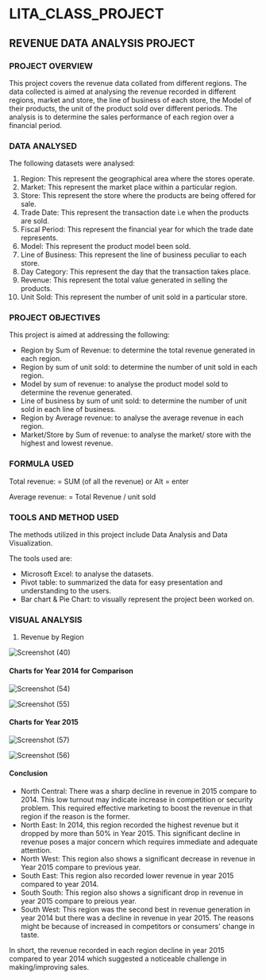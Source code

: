 # LITA_CLASS_PROJECT

## REVENUE DATA ANALYSIS PROJECT

### PROJECT OVERVIEW
This project covers the revenue data collated from different regions. The data collected is aimed at analysing the revenue recorded in different regions, market and store, the line of business of each store, the Model of their products, the unit of the product sold over different periods. The analysis is to determine the sales performance of each region over a financial period.

### DATA ANALYSED
The following datasets were analysed:
1. Region: This represent the geographical area where the stores operate.
2. Market: This represent the market place within a particular region.
3. Store: This represent the store where the products are being offered for sale.
4. Trade Date: This represent the transaction date i.e when the products are sold.
5. Fiscal Period: This represent the financial year for which the trade date represents.
6. Model: This represent the product model been sold.
7. Line of Business: This represent the line of business peculiar to each store.
8. Day Category: This represent the day that the transaction takes place.
9. Revenue: This represent the total value generated in selling the products.
10. Unit Sold: This represent the number of unit sold in a particular store.

### PROJECT OBJECTIVES
This project is aimed at addressing the following:
- Region by Sum of Revenue: to determine the total revenue generated in each region.
- Region by sum of unit sold: to determine the number of unit sold in each region.
- Model by sum of revenue: to analyse the product model sold to determine the revenue generated.
- Line of business by sum of unit sold: to determine the number of unit sold in each line of business.
- Region by Average revenue: to analyse the average revenue in each region.
- Market/Store by Sum of revenue: to analyse the market/ store with the highest and lowest revenue.

### FORMULA USED
Total revenue: = SUM (of all the revenue) or Alt = enter

Average revenue: = Total Revenue / unit sold

### TOOLS AND METHOD USED
The methods utilized in this project include Data Analysis and Data Visualization.

The tools used are:
- Microsoft Excel: to analyse the datasets.
- Pivot table: to summarized the data for easy presentation and understanding to the users.
- Bar chart & Pie Chart: to visually represent the project been worked on.

### VISUAL ANALYSIS
1. Revenue by Region

![Screenshot (40)](https://github.com/user-attachments/assets/1e6809e3-c5fe-4d6a-a02e-070cc79eefd0)


#### Charts for Year 2014 for Comparison

![Screenshot (54)](https://github.com/user-attachments/assets/5c4e017b-314b-43d2-a4c5-10b7117fad6c)

![Screenshot (55)](https://github.com/user-attachments/assets/982d6f2a-656a-4489-aabf-c2291dd51153)

#### Charts for Year 2015

![Screenshot (57)](https://github.com/user-attachments/assets/8bf562e5-ac24-416d-9f8c-f6362920312f)

![Screenshot (56)](https://github.com/user-attachments/assets/267652dd-cfbc-45e3-8e5a-ce93b32c01f8)

#### Conclusion

- North Central: There was a sharp decline in revenue in 2015 compare to 2014. This low turnout may indicate increase in competition or security problem. This required effective marketing to boost the revenue in that region if the reason is the former.
- North East: In 2014, this region recorded the highest revenue but it dropped by more than 50% in Year 2015. This significant decline in revenue poses a major concern which requires immediate and adequate attention.
- North West: This region also shows a significant decrease in revenue in Year 2015 compare to previous year.
- South East: This region also recorded lower revenue in year 2015 compared to year 2014.
- South South: This region also shows a significant drop in revenue in year 2015 compare to preious year.
- South West: This region was the second best in revenue generation in year 2014 but there was a decline in revenue in year 2015. The reasons might be because of increased in competitors or consumers' change in taste.
  
In short, the revenue recorded in each region decline in year 2015 compared to year 2014 which suggested a noticeable challenge in making/improving sales.







